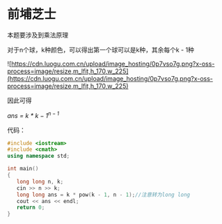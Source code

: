 # 前埔芝士

本题要涉及到乘法原理

对于n个球，k种颜色，可以得出第一个球可以是k种，其余每个k - 1种

![https://cdn.luogu.com.cn/upload/image_hosting/0p7vso7g.png?x-oss-process=image/resize,m_lfit,h_170,w_225](https://cdn.luogu.com.cn/upload/image_hosting/0p7vso7g.png?x-oss-process=image/resize,m_lfit,h_170,w_225)

因此可得

 _ans = $k$ * $k - 1 ^ {n - 1}$_ 
 
 代码：
 
 ```cpp
#include <iostream>
#include <cmath>
using namespace std;

int main()
{
    long long n, k;
    cin >> n >> k;
    long long ans = k * pow(k - 1, n - 1);//注意转为long long
    cout << ans << endl;
    return 0;
}
```
